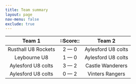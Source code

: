 ```yaml
---
title: Team summary
layout: page
nav-menu: false
exclude: true
---
```




|       Team 1        |  ::Score::  |       Team 2       |
|:-------------------:|:-----------:|:------------------:|
| Rusthall U8 Rockets | 2 &mdash; 0 | Aylesford U8 colts |
|    Leybourne U8     | 1 &mdash; 0 | Aylesford U8 colts |
| Aylesford U8 colts  | 3 &mdash; 2 |  Castle Wanderers  |
| Aylesford U8 colts  | 0 &mdash; 2 |  Vinters Rangers   |

 <br /><br /><br />
